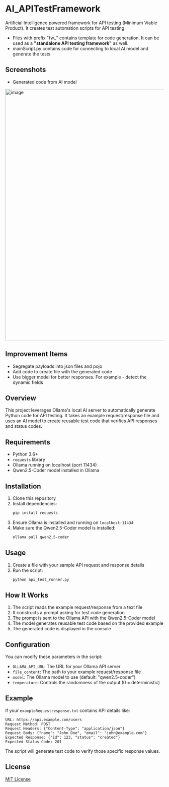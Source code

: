 # AI_APITestFramework
Artificial Intelligence powered framework for API testing (Minimum Viable Product). It creates test automation scripts for API testing.

- Files with prefix "fw_" contains template for code generation. It can be used as a **"standalone API testing framework"** as well.
- mainScript.py contains code for connecting to local AI model and generate the tests

## Screenshots
- Generated code from AI model
<img width="800" alt="image" src="https://github.com/user-attachments/assets/3195a46b-c0ec-4c12-b209-74f88afc33a8" />

## Improvement Items
- Segregate payloads into json files and pojo
- Add code to create file with the generated code
- Use bigger model for better responses. For example - detect the dynamic fields

## Overview

This project leverages Ollama's local AI server to automatically generate Python code for API testing. It takes an example request/response file and uses an AI model to create reusable test code that verifies API responses and status codes.

## Requirements

- Python 3.6+
- `requests` library
- Ollama running on localhost (port 11434)
- Qwen2.5-Coder model installed in Ollama

## Installation

1. Clone this repository
2. Install dependencies:
   ```bash
   pip install requests
   ```
3. Ensure Ollama is installed and running on `localhost:11434`
4. Make sure the Qwen2.5-Coder model is installed:
   ```bash
   ollama pull qwen2.5-coder
   ```

## Usage

1. Create a file with your sample API request and response details
2. Run the script:
   ```bash
   python api_test_runner.py
   ```

## How It Works

1. The script reads the example request/response from a text file
2. It constructs a prompt asking for test code generation
3. The prompt is sent to the Ollama API with the Qwen2.5-Coder model
4. The model generates reusable test code based on the provided example
5. The generated code is displayed in the console

## Configuration

You can modify these parameters in the script:
- `OLLAMA_API_URL`: The URL for your Ollama API server
- `file_content`: The path to your example request/response file
- `model`: The Ollama model to use (default: "qwen2.5-coder")
- `temperature`: Controls the randomness of the output (0 = deterministic)

## Example

If your `exampleRequestresponse.txt` contains API details like:

```
URL: https://api.example.com/users
Request Method: POST
Request Headers: {"Content-Type": "application/json"}
Request Body: {"name": "John Doe", "email": "john@example.com"}
Expected Response: {"id": 123, "status": "created"}
Expected Status Code: 201
```

The script will generate test code to verify those specific response values.

## License

[MIT License](LICENSE)
